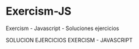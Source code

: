 # Exercism-JS
Exercism - Javascript - Soluciones ejercicios 

SOLUCION EJERCICIOS EXERCISM - JAVASCRIPT

